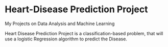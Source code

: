 # Heart-Disease Prediction Project
My Projects on Data Analysis and Machine Learning 

Heart Disease Prediction Project is a classification-based problem, that will use a logistic Regression algorithm to predict the Disease.
